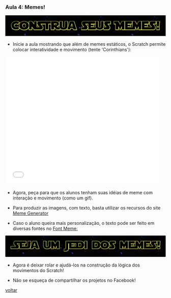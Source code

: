 ### Aula 4: Memes!

![Construa](./construa_seus_memes.png)

* Inicie a aula mostrando que além de memes estáticos, o Scratch permite colocar interatividade e movimento (tente 'Corinthians'):

<iframe allowtransparency="true" width="485" height="402" src="//scratch.mit.edu/projects/embed/247796090/?autostart=false" frameborder="0" allowfullscreen></iframe>
    
* Agora, peça para que os alunos tenham suas idéias de meme com interação e movimento (como um gif).

* Para produzir as imagens, com texto, basta utilizar os recursos do site [Meme Generator](https://imgflip.com/memegenerator/Y-U-No)

* Caso o aluno queira mais personalização, o texto pode ser feito em diversas fontes no [Font Meme:](https://fontmeme.com/the-electric-company-font/)

![Jedi](./meme_jedi.png)

* Agora é deixar rolar e ajudá-los na construção da lógica dos movimentos do Scratch!

* Não se esqueça de compartilhar os projetos no Facebook!

[voltar](./)